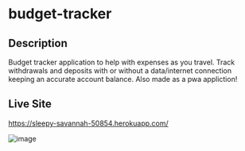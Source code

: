# budget-tracker

## Description
Budget tracker application to help with expenses as you travel. Track withdrawals and deposits with or without a data/internet connection keeping an accurate account balance. Also made as a pwa appliction!

## Live Site
https://sleepy-savannah-50854.herokuapp.com/

![image](https://user-images.githubusercontent.com/10663977/127789087-6a3b2c9c-a3b1-4164-95be-9682ce7a6408.png)
